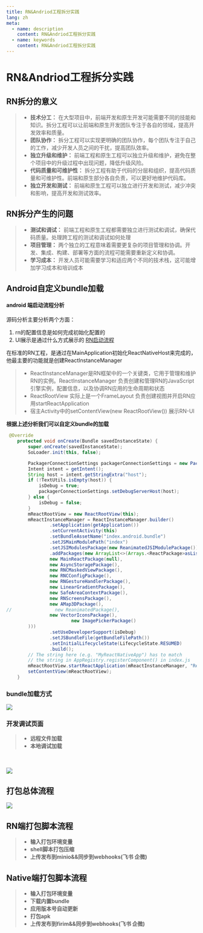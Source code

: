 ```yaml
---
title: RN&Andriod工程拆分实践
lang: zh
meta:
  - name: description
    content: RN&Andriod工程拆分实践
  - name: keywords
    content: RN&Andriod工程拆分实践
---
```


# RN&Andriod工程拆分实践


## RN拆分的意义
> - **技术分工：** 在大型项目中，前端开发和原生开发可能需要不同的技能和知识。拆分工程可以让前端和原生开发团队专注于各自的领域，提高开发效率和质量。
> - **团队协作：** 拆分工程可以实现更明确的团队协作，每个团队专注于自己的工作，减少开发人员之间的干扰，提高团队效率。
> - **独立升级和维护：** 前端工程和原生工程可以独立升级和维护，避免在整个项目中的升级过程中出现问题，降低升级风险。
> - **代码质量和可维护性：** 拆分工程有助于代码的分层和组织，提高代码质量和可维护性。前端和原生部分各自负责，可以更好地维护代码库。
> - **独立开发和测试：** 前端和原生工程可以独立进行开发和测试，减少冲突和影响，提高开发和测试效率。

## RN拆分产生的问题
> - **测试和调试：** 前端工程和原生工程都需要独立进行测试和调试，确保代码质量。处理跨工程的测试和调试如何处理
> - **项目管理：** 两个独立的工程意味着需要更复杂的项目管理和协调。开发、集成、构建、部署等方面的流程可能需要重新定义和协调。
> - **学习成本：** 开发人员可能需要学习和适应两个不同的技术栈，这可能增加学习成本和培训成本

## Android自定义bundle加载

#### android 端启动流程分析
源码分析主要分析两个方面：
1. rn的配置信息是如何完成初始化配置的
2. UI展示是通过什么方式展示的
[RN启动流程](https://github.com/sucese/react-native/blob/master/doc/ReactNative%E6%BA%90%E7%A0%81%E7%AF%87/3ReactNative%E6%BA%90%E7%A0%81%E7%AF%87%EF%BC%9A%E5%90%AF%E5%8A%A8%E6%B5%81%E7%A8%8B.md)

在标准的RN工程，是通过在MainApplication初始化ReactNativeHost来完成的，他最主要的功能就是创建ReactInstanceManager

> - ReactInstanceManager是RN框架中的一个关键类，它用于管理和维护RN的实例。ReactInstanceManager 负责创建和管理RN的JavaScript引擎实例，配置信息，以及协调RN应用的生命周期和状态
> - ReactRootView 实际上是一个FrameLayout 负责创建视图并开启RN应用startReactApplication
> - 宿主Activity中的setContentView(new ReactRootView()) 展示RN-UI

**根据上述分析我们可以自定义bundle的加载**

```java
 @Override
    protected void onCreate(Bundle savedInstanceState) {
        super.onCreate(savedInstanceState);
        SoLoader.init(this, false);

        PackagerConnectionSettings packagerConnectionSettings = new PackagerConnectionSettings(getApplication());
        Intent intent = getIntent();
        String host = intent.getStringExtra("host");
        if (!TextUtils.isEmpty(host)) {
            isDebug = true;
            packagerConnectionSettings.setDebugServerHost(host);
        } else {
            isDebug = false;
        }
        mReactRootView = new ReactRootView(this);
        mReactInstanceManager = ReactInstanceManager.builder()
                .setApplication(getApplication())
                .setCurrentActivity(this)
                .setBundleAssetName("index.android.bundle")
                .setJSMainModulePath("index")
                .setJSIModulesPackage(new ReanimatedJSIModulePackage())
                .addPackages(new ArrayList<>(Arrays.<ReactPackage>asList(
                new MainReactPackage(null),
                new AsyncStoragePackage(),
                new RNCMaskedViewPackage(),
                new RNCConfigPackage(),
                new RNGestureHandlerPackage(),
                new LinearGradientPackage(),
                new SafeAreaContextPackage(),
                new RNScreensPackage(),
                new AMap3DPackage(),
//                new ReanimatedPackage(),
                new VectorIconsPackage(),
                        new ImagePickerPackage()
        )))
                .setUseDeveloperSupport(isDebug)
                .setJSBundleFile(getBundleFilePath())
                .setInitialLifecycleState(LifecycleState.RESUMED)
                .build();
        // The string here (e.g. "MyReactNativeApp") has to match
        // the string in AppRegistry.registerComponent() in index.js
        mReactRootView.startReactApplication(mReactInstanceManager, "ReactNativeDemo", null);
        setContentView(mReactRootView);
    }

```

### bundle加载方式

<img src="./image/rn-android/bundle-load.jpg">

### 开发调试页面
> - **远程文件加载**
> - **本地调试加载**

<br/>
<br/>

<img src="./image/rn-android/rn-dev.png">

## 打包总体流程
<img src="./image/rn-android/total-flow.jpg">



## RN端打包脚本流程

> - **输入打包环境变量**
> - **shell脚本打包压缩**
> - **上传发布到minio&&同步到webhooks(飞书 企微)**



## Native端打包脚本流程
> - **输入打包环境变量**
> - **下载内置bundle**
> - **应用版本号自动更新**
> - **打包apk**
> - **上传发布到firim&&同步到webhooks(飞书 企微)**








